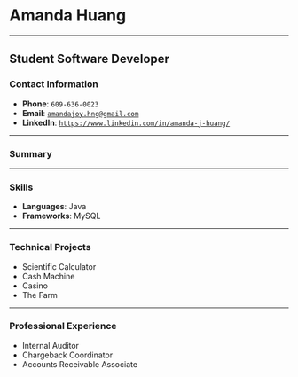 # Amanda Huang
---
## Student Software Developer

### Contact Information
* **Phone**: `609-636-0023` 
* **Email**: [`amandajoy.hng@gmail.com`](mailto:amandajoy.hng@gmail.com)
* **LinkedIn**: [`https://www.linkedin.com/in/amanda-j-huang/`](https://www.linkedin.com/in/amanda-j-huang/)

---
### Summary

---
### Skills
* **Languages**: Java
* **Frameworks**: MySQL

---
### Technical Projects
* Scientific Calculator
* Cash Machine
* Casino
* The Farm

---
### Professional Experience
* Internal Auditor
* Chargeback Coordinator
* Accounts Receivable Associate
